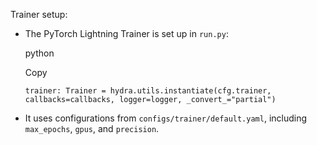 Trainer setup:

- The PyTorch Lightning Trainer is set up in `run.py`:
    
    python
    
    Copy
    
    `trainer: Trainer = hydra.utils.instantiate(cfg.trainer, callbacks=callbacks, logger=logger, _convert_="partial")`
    
- It uses configurations from `configs/trainer/default.yaml`, including `max_epochs`, `gpus`, and `precision`.